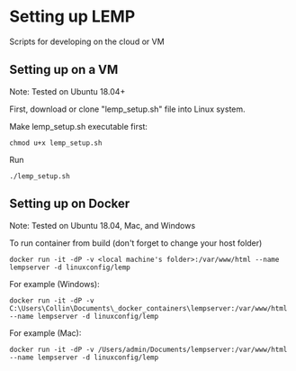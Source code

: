 # Setting up LEMP
Scripts for developing on the cloud or VM

## Setting up on a VM
Note: Tested on Ubuntu 18.04+

First, download or clone "lemp_setup.sh" file into Linux system.

Make lemp_setup.sh executable first:
```
chmod u+x lemp_setup.sh
```

Run
```
./lemp_setup.sh
```

## Setting up on Docker
Note: Tested on Ubuntu 18.04, Mac, and Windows

To run container from build (don't forget to change your host folder)

```
docker run -it -dP -v <local machine's folder>:/var/www/html --name lempserver -d linuxconfig/lemp
```

For example (Windows):
```
docker run -it -dP -v C:\Users\Collin\Documents\_docker_containers\lempserver:/var/www/html --name lempserver -d linuxconfig/lemp
```

For example (Mac):
```
docker run -it -dP -v /Users/admin/Documents/lempserver:/var/www/html --name lempserver -d linuxconfig/lemp
```
